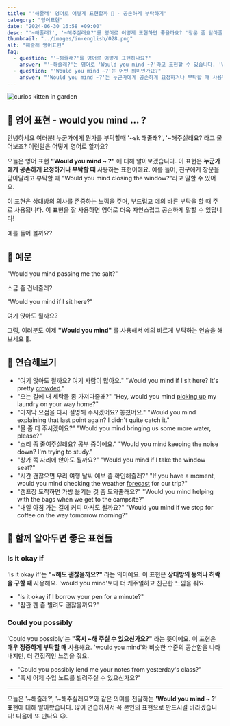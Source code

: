 ```yaml
---
title: "'해줄래' 영어로 어떻게 표현할까 🙏 - 공손하게 부탁하기"
category: "영어표현"
date: "2024-06-30 16:58 +09:00"
desc: "'~해줄래?', '~해주실래요?'를 영어로 어떻게 표현하면 좋을까요? '창문 좀 닫아줄래?', '여기 앉아도 될까요?' 등을 영어로 표현하는 법을 배워봅시다. 다양한 예문을 통해서 연습하고 본인의 표현으로 만들어 보세요."
thumbnail: "../images/in-english/028.png"
alt: "해줄래 영어표현"
faq:
  - question: "'~해줄래?'를 영어로 어떻게 표현하나요?"
    answer: "'~해줄래?'는 영어로 'Would you mind ~?'라고 표현할 수 있습니다. 'Would you mind closing the window?'은 '창문 좀 닫아줄래?'라는 의미입니다."
  - question: "'Would you mind ~?'는 어떤 의미인가요?"
    answer: "'Would you mind ~?'는 누군가에게 공손하게 요청하거나 부탁할 때 사용됩니다. 이는 상대방의 의사를 존중하는 느낌을 주며, 부드럽고 예의 바른 부탁을 할 때 주로 사용됩니다. 예를 들어, 'Would you mind turning down the music?'는 '음악 소리 좀 줄여줄래요?'라는 의미입니다."
---
```


![curios kitten in garden](../images/in-english/028-1.avif)

## 🌟 영어 표현 - would you mind ... ?

안녕하세요 여러분! 누군가에게 뭔가를 부탁할때 '~sk
해줄래?', '~해주실래요?'라고 물어보죠? 이런말은 어떻게 영어로 할까요?

오늘은 영어 표현 **"Would you mind ~ ?"** 에 대해 알아보겠습니다. 이 표현은 **누군가에게 공손하게 요청하거나 부탁할 때** 사용하는 표현이에요. 예를 들어, 친구에게 창문을 닫아달라고 부탁할 때 "Would you mind closing the window?"라고 말할 수 있어요.

이 표현은 상대방의 의사를 존중하는 느낌을 주며, 부드럽고 예의 바른 부탁을 할 때 주로 사용됩니다. 이 표현을 잘 사용하면 영어로 더욱 자연스럽고 공손하게 말할 수 있답니다!

예를 들어 볼까요?

## 📖 예문

"Would you mind passing me the salt?"

소금 좀 건네줄래?

"Would you mind if I sit here?"

여기 앉아도 될까요?

그럼, 여러분도 이제 **"Would you mind"** 를 사용해서 예의 바르게 부탁하는 연습을 해보세요 🚀.

## 💬 연습해보기

<ul data-interactive-list>
  <li data-interactive-item>
    <span data-toggler>"여기 앉아도 될까요? 여기 사람이 많아요."</span>
    <span data-answer>"Would you mind if I sit here? It's pretty <a href="/blog/in-english/393.crowded/">crowded</a>."</span>
  </li>
  <li data-interactive-item>
    <span data-toggler>"오는 길에 내 세탁물 좀 가져다줄래?"</span>
    <span data-answer>"Hey, would you mind <a href="/blog/in-english/178.pick-up/">picking up</a> my laundry on your way home?"</span>
  </li>
  <li data-interactive-item>
    <span data-toggler>"마지막 요점을 다시 설명해 주시겠어요? 놓쳤어요."</span>
    <span data-answer>"Would you mind explaining that last point again? I didn't quite catch it."</span>
  </li>
  <li data-interactive-item>
    <span data-toggler>"물 좀 더 주시겠어요?"</span>
    <span data-answer>"Would you mind bringing us some more water, please?"</span>
  </li>
  <li data-interactive-item>
    <span data-toggler>"소리 좀 줄여주실래요? 공부 중이에요."</span>
    <span data-answer>"Would you mind keeping the noise down? I'm trying to study."</span>
  </li>
  <li data-interactive-item>
    <span data-toggler>"창가 쪽 자리에 앉아도 될까요?"</span>
    <span data-answer>"Would you mind if I take the window seat?"</span>
  </li>
  <li data-interactive-item>
    <span data-toggler>"시간 괜찮으면 우리 여행 날씨 예보 좀 확인해줄래?"</span>
    <span data-answer>"If you have a moment, would you mind checking the weather <a href="/blog/in-english/416.forecast/">forecast</a> for our trip?"</span>
  </li>
  <li data-interactive-item>
    <span data-toggler>"캠프장 도착하면 가방 옮기는 것 좀 도와줄래요?"</span>
    <span data-answer>"Would you mind helping with the bags when we get to the campsite?"</span>
  </li>
  <li data-interactive-item>
    <span data-toggler>"내일 아침 가는 길에 커피 마셔도 될까요?"</span>
    <span data-answer>"Would you mind if we stop for coffee on the way tomorrow morning?"</span>
  </li>
</ul>

## 🤝 함께 알아두면 좋은 표현들

### Is it okay if

'Is it okay if'는 **"~해도 괜찮을까요?"** 라는 의미예요. 이 표현은 **상대방의 동의나 허락을 구할 때** 사용해요. 'would you mind'보다 더 캐주얼하고 친근한 느낌을 줘요.

- "Is it okay if I borrow your pen for a minute?"
- "잠깐 펜 좀 빌려도 괜찮을까요?"

### Could you possibly

'Could you possibly'는 **"혹시 ~해 주실 수 있으신가요?"** 라는 뜻이에요. 이 표현은 **매우 정중하게 부탁할 때** 사용해요. 'would you mind'와 비슷한 수준의 공손함을 나타내지만, 더 간접적인 느낌을 줘요.

- "Could you possibly lend me your notes from yesterday's class?"
- "혹시 어제 수업 노트를 빌려주실 수 있으신가요?"

---

오늘은 '~해줄래?', '~해주실래요?'와 같은 의미를 전달하는 **'Would you mind ~ ?'** 표현에 대해 알아봤습니다. 많이 연습하셔서 꼭 본인의 표현으로 만드시길 바라겠습니다! 다음에 또 만나요 😃.

